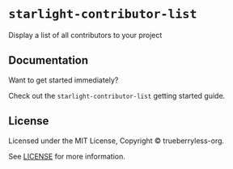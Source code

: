 # `starlight-contributor-list`

Display a list of all contributors to your project

## Documentation

Want to get started immediately?

Check out the `starlight-contributor-list` getting started guide.

## License

Licensed under the MIT License, Copyright © trueberryless-org.

See [LICENSE](https://github.com/trueberryless-org/starlight-contributor-list/blob/main/LICENSE) for more information.
